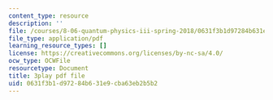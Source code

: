 ```yaml
---
content_type: resource
description: ''
file: /courses/8-06-quantum-physics-iii-spring-2018/0631f3b1d97284b631e9cba63eb2b5b2_pBvHt3Nea6Q.pdf
file_type: application/pdf
learning_resource_types: []
license: https://creativecommons.org/licenses/by-nc-sa/4.0/
ocw_type: OCWFile
resourcetype: Document
title: 3play pdf file
uid: 0631f3b1-d972-84b6-31e9-cba63eb2b5b2
---
```

